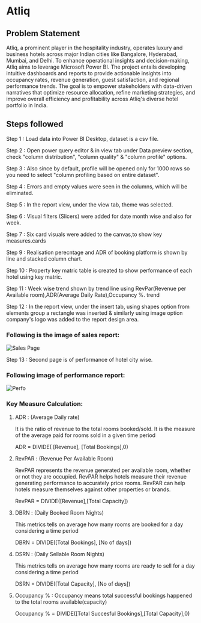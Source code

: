 # Atliq
## Problem Statement

Atliq, a prominent player in the hospitality industry, operates luxury and business hotels across major Indian cities like Bangalore, Hyderabad, Mumbai, and Delhi. To enhance operational insights and decision-making, Atliq aims to leverage Microsoft Power BI. The project entails developing intuitive dashboards and reports to provide actionable insights into occupancy rates, revenue generation, guest satisfaction, and regional performance trends. The goal is to empower stakeholders with data-driven narratives that optimize resource allocation, refine marketing strategies, and improve overall efficiency and profitability across Atliq's diverse hotel portfolio in India.

## Steps followed
Step 1 : Load data into Power BI Desktop, dataset is a csv file.

Step 2 : Open power query editor & in view tab under Data preview section, check "column distribution", "column quality" & "column profile" options.

Step 3 : Also since by default, profile will be opened only for 1000 rows so you need to select "column profiling based on entire dataset".

Step 4 : Errors and empty values were seen in the columns, which will be eliminated.

Step 5 : In the report view, under the view tab, theme was selected.

Step 6 : Visual filters (Slicers) were added for date month wise and also for week.

Step 7 : Six card visuals were added to the canvas,to show key measures.cards

Step 9 : Realisation perecntage and ADR of booking platform is shown by line and stacked column chart.

Step 10 : Property key matric table is created to show performance of each hotel using key matric.

Step 11 : Week wise trend shown by trend line using RevPar(Revenue per Available room),ADR(Average Daily Rate),Occupancy %. trend

Step 12 : In the report view, under the insert tab, using shapes option from elements group a rectangle was inserted & similarly using image option company's logo was added to the report design area. 
### Following is the image of sales report:
![Sales Page](https://github.com/aniketpawar123/Project-Atliq/assets/123149177/d565b26e-8884-4837-aebd-c0e9a53c1397)



Step 13 : Second page is of performance of hotel city wise. 
### Following image of performance report:


![Perfo](https://github.com/aniketpawar123/Project-Atliq/assets/123149177/62390f43-f24c-4887-b4fb-07783a0b311d)

### Key Measure Calculation:

1.  ADR : (Average Daily rate)

    It is the ratio of revenue to the total rooms booked/sold. It is the measure of the average paid for rooms sold in a given time period

    ADR = DIVIDE( [Revenue], [Total Bookings],0)

2.  RevPAR : (Revenue Per Available Room)

    RevPAR represents the revenue generated per available room, whether or not they are occupied. RevPAR helps hotels measure their revenue generating performance to accurately price rooms. RevPAR can help hotels measure themselves against other properties or brands.

    RevPAR = DIVIDE([Revenue],[Total Capacity])

3.  DBRN : (Daily Booked Room Nights)

    This metrics tells on average how many rooms are booked for a day considering a time period

    DBRN = DIVIDE([Total Bookings], [No of days])
    
4.  DSRN : (Daily Sellable Room Nights)

    This metrics tells on average how many rooms are ready to sell for a day considering a time period

    DSRN = DIVIDE([Total Capacity], [No of days])
    
5.  Occupancy % :
    Occupancy means total successful bookings happened to the 
total rooms available(capacity)

    Occupancy % = DIVIDE([Total Succesful Bookings],[Total Capacity],0)



